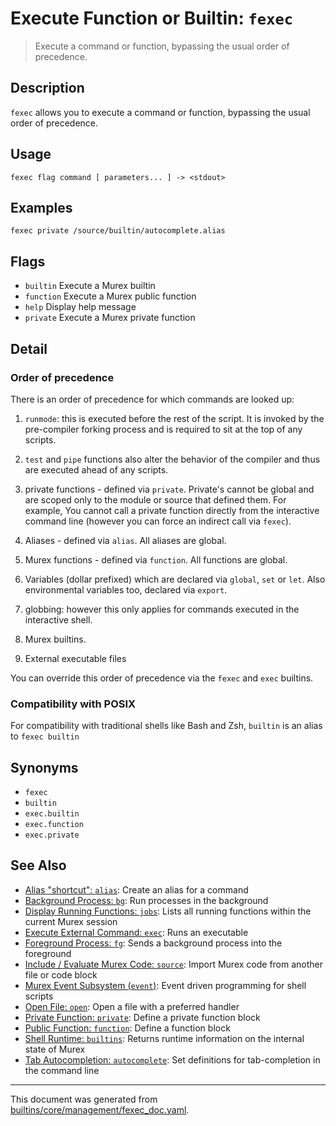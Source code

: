 # Execute Function or Builtin: `fexec`

> Execute a command or function, bypassing the usual order of precedence.

## Description

`fexec` allows you to execute a command or function, bypassing the usual order
of precedence.

## Usage

```
fexec flag command [ parameters... ] -> <stdout>
```

## Examples

```
fexec private /source/builtin/autocomplete.alias
```

## Flags

* `builtin`
    Execute a Murex builtin
* `function`
    Execute a Murex public function
* `help`
    Display help message
* `private`
    Execute a Murex private function

## Detail

### Order of precedence

There is an order of precedence for which commands are looked up:

1. `runmode`: this is executed before the rest of the script. It is invoked by
   the pre-compiler forking process and is required to sit at the top of any
   scripts.

1. `test` and `pipe` functions also alter the behavior of the compiler and thus
   are executed ahead of any scripts.

4. private functions - defined via `private`. Private's cannot be global and
   are scoped only to the module or source that defined them. For example, You
   cannot call a private function directly from the interactive command line
   (however you can force an indirect call via `fexec`).

2. Aliases - defined via `alias`. All aliases are global.

3. Murex functions - defined via `function`. All functions are global.

5. Variables (dollar prefixed) which are declared via `global`, `set` or `let`.
   Also environmental variables too, declared via `export`.

6. globbing: however this only applies for commands executed in the interactive
   shell.

7. Murex builtins.

8. External executable files

You can override this order of precedence via the `fexec` and `exec` builtins.

### Compatibility with POSIX

For compatibility with traditional shells like Bash and Zsh, `builtin` is an
alias to `fexec builtin`

## Synonyms

* `fexec`
* `builtin`
* `exec.builtin`
* `exec.function`
* `exec.private`


## See Also

* [Alias "shortcut": `alias`](../commands/alias.md):
  Create an alias for a command
* [Background Process: `bg`](../commands/bg.md):
  Run processes in the background
* [Display Running Functions: `jobs`](../commands/fid-list.md):
  Lists all running functions within the current Murex session
* [Execute External Command: `exec`](../commands/exec.md):
  Runs an executable
* [Foreground Process: `fg`](../commands/fg.md):
  Sends a background process into the foreground
* [Include / Evaluate Murex Code: `source`](../commands/source.md):
  Import Murex code from another file or code block
* [Murex Event Subsystem (`event`)](../commands/event.md):
  Event driven programming for shell scripts
* [Open File: `open`](../commands/open.md):
  Open a file with a preferred handler
* [Private Function: `private`](../commands/private.md):
  Define a private function block
* [Public Function: `function`](../commands/function.md):
  Define a function block
* [Shell Runtime: `builtins`](../commands/runtime.md):
  Returns runtime information on the internal state of Murex
* [Tab Autocompletion: `autocomplete`](../commands/autocomplete.md):
  Set definitions for tab-completion in the command line

<hr/>

This document was generated from [builtins/core/management/fexec_doc.yaml](https://github.com/lmorg/murex/blob/master/builtins/core/management/fexec_doc.yaml).